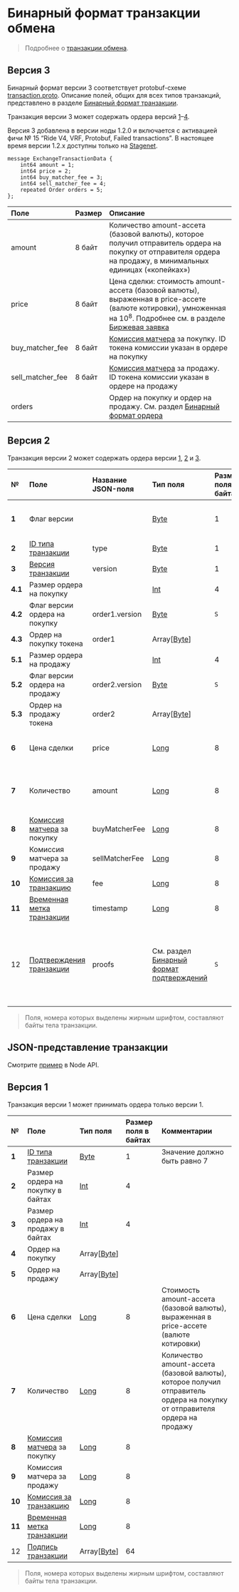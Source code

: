 # Бинарный формат транзакции обмена

> Подробнее о [транзакции обмена](/ru/blockchain/transaction-type/exchange-transaction).

## Версия 3

Бинарный формат версии 3 соответствует protobuf-схеме [transaction.proto](https://github.com/wavesplatform/protobuf-schemas/blob/master/proto/waves/transaction.proto). Описание полей, общих для всех типов транзакций, представлено в разделе [Бинарный формат транзакции](/ru/blockchain/binary-format/transaction-binary-format/).

Транзакция версии 3 может сoдержать ордера версий [1](/ru/blockchain/binary-format/order-binary-format#v1)–[4](/ru/blockchain/binary-format/order-binary-format#v4).

Версия 3 добавлена в версии ноды 1.2.0 и включается с активацией фичи № 15 “Ride V4, VRF, Protobuf, Failed transactions”. В настоящее время версии 1.2.x доступны только на [Stagenet](/ru/blockchain/blockchain-network/).

```
message ExchangeTransactionData {
    int64 amount = 1;
    int64 price = 2;
    int64 buy_matcher_fee = 3;
    int64 sell_matcher_fee = 4;
    repeated Order orders = 5;
};
```

| Поле | Размер | Описание |
| :--- | :--- | :--- |
| amount | 8 байт | Количество amount-ассета (базовой валюты), которое получил отправитель ордера на покупку от отправителя ордера на продажу, в минимальных единицах («копейках») |
| price | 8 байт |  Цена сделки: стоимость amount-ассета (базовой валюты), выраженная в price-ассете (валюте котировки), умноженная на 10<sup>8</sup>. Подробнее см. в разделе [Биржевая заявка](/ru/blockchain/order) |
| buy_matcher_fee | 8 байт | [Комиссия матчера](/ru/blockchain/matcher-fee) за покупку. ID токена комиссии указан в ордере на покупку |
| sell_matcher_fee | 8 байт | [Комиссия матчера](/ru/blockchain/matcher-fee) за продажу. ID токена комиссии указан в ордере на продажу |
| orders | | Ордер на покупку и ордер на продажу. См. раздел [Бинарный формат ордера](/ru/blockchain/binary-format/order-binary-format) | 

## Версия 2

Транзакция версии 2 может сoдержать ордера версии [1](/ru/blockchain/binary-format/order-binary-format#v1), [2](/ru/blockchain/binary-format/order-binary-format#v2) и [3](/ru/blockchain/binary-format/order-binary-format#v3).

| № | Поле | Название JSON-поля | Тип поля | Размер поля в байтах | Комментарий |
| :--- | :--- | :--- | :--- | :--- | :--- |
| **1** | Флаг версии |  | [Byte](/ru/blockchain/blockchain/blockchain-data-types) | 1 | Указывает, что [версия транзакции](/ru/blockchain/transaction/transaction-version) является второй или выше.<br>Значение должно быть равно 0 |
| **2** | [ID типа транзакции](/ru/blockchain/transaction-type/) | type | [Byte](/ru/blockchain/blockchain/blockchain-data-types) | 1 | Значение должно быть равно 7 |
| **3** | [Версия транзакции](/ru/blockchain/transaction/transaction-version) | version | [Byte](/ru/blockchain/blockchain/blockchain-data-types) | 1 | Значение должно быть равно 2 |
| **4.1** | Размер ордера на покупку |  | [Int](/ru/blockchain/blockchain/blockchain-data-types) | 4 | Размер с учетом флага 4.2 |
| **4.2** | Флаг версии ордера на покупку | order1.version | [Byte](/ru/blockchain/blockchain/blockchain-data-types) | `S` | `S` = 1, если версия ордера 1.<br>`S` = 0, если версия ордера 2 или 3 |
| **4.3** | Ордер на покупку токена | order1 | Array[[Byte](/ru/blockchain/blockchain/blockchain-data-types)] |  | См. [Бинарный формат ордера](/ru/blockchain/binary-format/order-binary-format) |
| **5.1** | Размер ордера на продажу |  | [Int](/ru/blockchain/blockchain/blockchain-data-types) | 4 | Размер с учетом флага 5.2 |
| **5.2** | Флаг версии ордера на продажу | order2.version | [Byte](/ru/blockchain/blockchain/blockchain-data-types) | `S` | `S` = 1, если версия ордера 1.<br>`S` = 0, если версия ордера 2 или 3 |
| **5.3** | Ордер на продажу токена | order2 | Array[[Byte](/ru/blockchain/blockchain/blockchain-data-types)] |  | См. [Бинарный формат ордера](/ru/blockchain/binary-format/order-binary-format) |
| **6** | Цена сделки | price | [Long](/ru/blockchain/blockchain/blockchain-data-types) | 8 | Стоимость amount-ассета (базовой валюты), выраженная в price-ассете (валюте котировки) |
| **7** | Количество | amount | [Long](/ru/blockchain/blockchain/blockchain-data-types) | 8 | Количество amount-ассета (базовой валюты), которое получил отправитель ордера на покупку от отправителя ордера на продажу |
| **8** | [Комиссия матчера](/ru/blockchain/matcher-fee) за покупку | buyMatcherFee | [Long](/ru/blockchain/blockchain/blockchain-data-types) | 8 |  |
| **9** | Комиссия матчера за продажу | sellMatcherFee | [Long](/ru/blockchain/blockchain/blockchain-data-types) | 8 |  |
| **10** | [Комиссия за транзакцию](/ru/blockchain/transaction/transaction-fee) | fee | [Long](/ru/blockchain/blockchain/blockchain-data-types) | 8 |  |
| **11** | [Временная метка транзакции](/ru/blockchain/transaction/transaction-timestamp) | timestamp | [Long](/ru/blockchain/blockchain/blockchain-data-types) | 8 |  |
| 12 | [Подтверждения транзакции](/ru/blockchain/transaction/transaction-proof) | proofs | См. раздел [Бинарный формат подтверждений](/ru/blockchain/binary-format/transaction-proof-binary-format) | `S` | Если массив пустой, то `S`= 3. <br>Если массив не пустой, то `S`= 3 + 2 × `N` + 64 × `N`, где `N` — количество подтверждений в массиве.<br>Максимальное количество подтверждений в массиве — 8. Размер каждого подтверждения — 64 байта |

> Поля, номера которых выделены жирным шрифтом, составляют байты тела транзакции.

## JSON-представление транзакции

Смотрите [пример](https://nodes.wavesnodes.com/transactions/info/9VJCXTdLqtsfvk1d68G5MT237ezQ4g9nuQhWZXR47vi9) в Node API.

## Версия 1

Транзакция версии 1 может принимать ордера только версии 1.

| № | Поле | Тип поля | Размер поля в байтах | Комментарии |
| :--- | :--- | :--- | :--- | :--- |
| **1** | [ID типа транзакции](/ru/blockchain/transaction-type/) | [Byte](/ru/blockchain/blockchain/blockchain-data-types) | 1 | Значение должно быть равно 7 |
| **2** | Размер ордера на покупку в байтах | [Int](/ru/blockchain/blockchain/blockchain-data-types) | 4 |  |
| **3** | Размер ордера на продажу в байтах | [Int](/ru/blockchain/blockchain/blockchain-data-types) | 4 |  |
| **4** | Ордер на покупку | Array[[Byte](/ru/blockchain/blockchain/blockchain-data-types)] |  |  |
| **5** | Ордер на продажу | Array[[Byte](/ru/blockchain/blockchain/blockchain-data-types)] |  |  |
| **6** | Цена сделки | [Long](/ru/blockchain/blockchain/blockchain-data-types) | 8 | Стоимость amount-ассета (базовой валюты), выраженная в price-ассете (валюте котировки) |
| **7** | Количество | [Long](/ru/blockchain/blockchain/blockchain-data-types) | 8 | Количество amount-ассета (базовой валюты), которое получил отправитель ордера на покупку от отправителя ордера на продажу |
| **8** | [Комиссия матчера](/ru/blockchain/matcher-fee) за покупку | [Long](/ru/blockchain/blockchain/blockchain-data-types) | 8 |  |
| **9** | Комиссия матчера за продажу | [Long](/ru/blockchain/blockchain/blockchain-data-types) | 8 |  |
| **10** | [Комиссия за транзакцию](/ru/blockchain/transaction/transaction-fee) | [Long](/ru/blockchain/blockchain/blockchain-data-types) | 8 |  |
| **11** | [Временная метка транзакции](/ru/blockchain/transaction/transaction-timestamp) | [Long](/ru/blockchain/blockchain/blockchain-data-types) | 8 |  |
| 12 | [Подпись транзакции](/ru/blockchain/transaction/transaction-signature) | Array[[Byte](/ru/blockchain/blockchain/blockchain-data-types)] | 64 |  |  |

> Поля, номера которых выделены жирным шрифтом, составляют байты тела транзакции.
